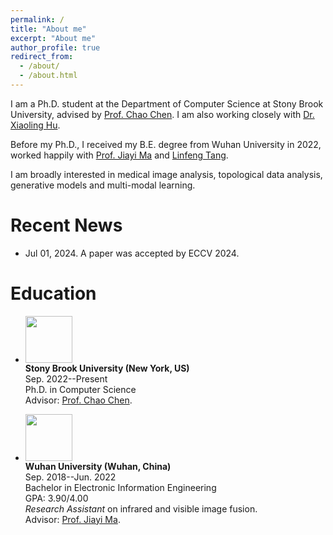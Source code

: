 ```yaml
---
permalink: /
title: "About me"
excerpt: "About me"
author_profile: true
redirect_from: 
  - /about/
  - /about.html
---
```


I am a Ph.D. student at the Department of Computer Science at Stony Brook University, advised by [Prof. Chao Chen](https://chaochen.github.io/). I am also working closely with [Dr. Xiaoling Hu](https://huxiaoling.github.io/).

Before my Ph.D., I received my B.E. degree from Wuhan University in 2022, worked happily with [Prof. Jiayi Ma](https://sites.google.com/site/jiayima2013/) and [Linfeng Tang](https://github.com/Linfeng-Tang).

I am broadly interested in medical image analysis, topological data analysis, generative models and multi-modal learning.

# Recent News
* Jul 01, 2024. A paper was accepted by ECCV 2024.

# Education
* <img width="75" height="75" src="https://melon-xu.github.io/images/sbu-logo.jpg"/> <br>
<b>Stony Brook University (New York, US)</b> <br>
Sep. 2022--Present<br>
Ph.D. in Computer Science<br>
Advisor: [Prof. Chao Chen](https://scholar.google.com/citations?user=J-iIIFAAAAAJ&hl=en). <br>

* <img width="75" height="75" src="https://melon-xu.github.io/images/whu.png"/> <br>
<b>Wuhan University (Wuhan, China)</b> <br>
Sep. 2018--Jun. 2022<br>
Bachelor in Electronic Information Engineering<br>
GPA: 3.90/4.00 <br>
<i>Research Assistant</i> on infrared and visible image fusion. <br>
Advisor: [Prof. Jiayi Ma](https://sites.google.com/site/jiayima2013/). <br>
